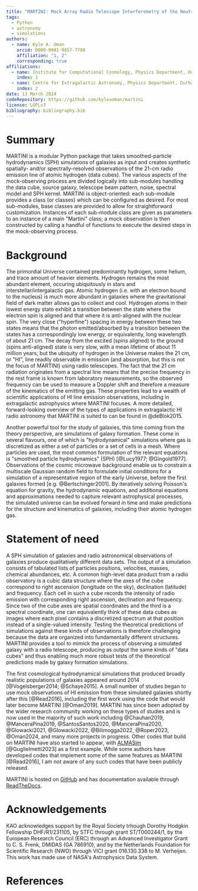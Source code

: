 ```yaml
---
title: "MARTINI: Mock Array Radio Telescope Interferometry of the Neutral ISM"
tags:
  - Python
  - astronomy
  - simulations
authors: 
  - name: Kyle A. Oman
    orcid: 0000-0001-9857-7788
    affiliation: "1, 2"
    corresponding: true
affiliations:
  - name: Institute for Computational Cosmology, Physics Department, Durham University
    index: 1
  - name: Centre for Extragalactic Astronomy, Physics Department, Durham University
    index: 2
date: 13 March 2024
codeRepository: https://github.com/kyleaoman/martini
license: LGPLv3
bibliography: bibliography.bib
---
```


# Summary

MARTINI is a modular Python package that takes smoothed-particle hydrodynamics (SPH) simulations of galaxies as input and creates synthetic spatially- and/or spectrally-resolved observations of the 21-cm radio emission line of atomic hydrogen (data cubes). The various aspects of the mock-observing process are divided logically into sub-modules handling the data cube, source galaxy, telescope beam pattern, noise, spectral model and SPH kernel. MARTINI is object-oriented: each sub-module provides a class (or classes) which can be configured as desired. For most sub-modules, base classes are provided to allow for straightforward customization. Instances of each sub-module class are given as parameters to an instance of a main "Martini" class; a mock observation is then constructed by calling a handful of functions to execute the desired steps in the mock-observing process.

# Background

The primordial Universe contained predominantly hydrogen, some helium, and trace amount of heavier elements. Hydrogen remains the most abundant element, occuring ubiquitously in stars and interstellar/intergalactic gas. Atomic hydrogen (i.e. with an electron bound to the nucleus) is much more abundant in galaxies where the gravitational field of dark matter allows gas to collect and cool. Hydrogen atoms in their lowest energy state exhibit a transition between the state where the electron spin is aligned and that where it is anti-aligned with the nuclear spin. The very close ("hyperfine") spacing in energy between these two states means that the photon emitted/absorbed by a transition between the states has a correspondingly low energy, or equivalently, long wavelength of about 21 cm. The decay from the excited (spins aligned) to the ground (spins anti-aligned) state is very slow, with a mean lifetime of about 11 million years, but the ubiquity of hydrogen in the Universe makes the 21 cm, or "HI", line readily observable in emission (and absorption, but this is not the focus of MARTINI) using radio telescopes. The fact that the 21 cm radiation originates from a spectral line means that the precise frequency in the rest frame is known from laboratory measurements, so the observed frequency can be used to measure a Doppler shift and therefore a measure of the kinematics of the emitting gas. These properties lead to a wealth of scientific applications of HI line emission observations, including in extragalactic astrophysics where MARTINI focuses. A more detailed, forward-looking overview of the types of applications in extragalactic HI radio astronomy that MARTINI is suited to can be found in @deBlok2015.

Another powerful tool for the study of galaxies, this time coming from the theory perspective, are simulations of galaxy formation. These come in several flavours, one of which is "hydrodynamical" simulations where gas is discretized as either a set of particles or a set of cells in a mesh. Where particles are used, the most common formulation of the relevant equations is "smoothed particle hydrodynamics" (SPH) [@Lucy1977; @Gingold1977]. Observations of the cosmic microwave background enable us to constrain a multiscale Gaussian random field to formulate initial conditions for a simulation of a representative region of the early Universe, before the first galaxies formed [e.g. @Bertschinger2001]. By iteratively solving Poisson's equation for gravity, the hydrodynamic equations, and additional equations and approximations needed to capture relevant astrophysical processes, the simulated universe can be evolved forward in time and make predictions for the structure and kinematics of galaxies, including their atomic hydrogen gas.

# Statement of need

A SPH simulation of galaxies and radio astronomical observations of galaxies produce qualitatively different data sets. The output of a simulation consists of tabulated lists of particles positions, velocities, masses, chemical abundances, etc. A common high-level data product from a radio observatory is a cubic data structure where the axes of the cube correspond to right ascension (longitude on the sky), declination (latitude) and frequency. Each cell in such a cube records the intensity of radio emission with corresponding right ascension, declination and frequency. Since two of the cube axes are spatial coordinates and the third is a spectral coordinate, one can equivalently think of these data cubes as images where each pixel contains a discretized spectrum at that position instead of a single-valued intensity. Testing the theoretical predictions of simulations against these kinds of observations is therefore challenging because the data are organized into fundamentally different structures. MARTINI provides a tool to mimick the process of observing a simulated galaxy with a radio telescope, producing as output the same kinds of "data cubes" and thus enabling much more robust tests of the theoretical predictions made by galaxy formation simulations.

The first cosmological hydrodynamical simulations that produced broadly realistic populations of galaxies appeared around 2014 [@Vogelsberger2014; @Schaye2015]. A small number of studies began to use mock observations of HI emission from these simulated galaxies shortly after this [@Read2016], including the first work using the code that would later become MARTINI [@Oman2019]. MARTINI has since been adopted by the wider research community working on these types of studies and is now used in the majority of such work including @Chauhan2019, @ManceraPina2019, @SantosSantos2020, @ManceraPina2020, @Glowacki2021, @Glowacki2022, @Bilimogga2022, @Roper2023, @Oman2024, and many more projects in progress. Other codes that build on MARTINI have also started to appear, with [ALMASim](https://github.com/MicheleDelliVeneri/ALMASim) [@Guglielmetti2023] as a first example. While some authors have developed codes that implement some of the same features as MARTINI [@Read2016], I am not aware of any such codes that have been publicly released.

MARTINI is hosted on [GitHub](https://github.com/kyleaoman/martini) and has documentation available through [ReadTheDocs](https://martini.readthedocs.io).

# Acknowledgements

KAO acknowledges support by the Royal Society trhough Dorothy Hodgkin Fellowship DHF/R1/231105, by STFC through grant ST/T000244/1, by the European Research Council (ERC) through an Advanced Investigator Grant to C. S. Frenk, DMIDAS (GA 786910), and by the Netherlands Foundation for Scientific Research (NWO) through VICI grant 016.130.338 to M. Verheijen. This work has made use of NASA's Astrophysics Data System.

# References
